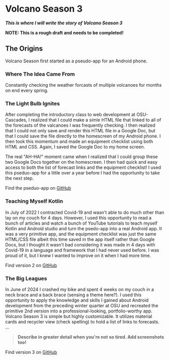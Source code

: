# Volcano Season 3
***This is where I will write the story of Volcano Season 3***

**NOTE: This is a rough draft and needs to be completed!**

## The Origins
Volcano Season first started as a pseudo-app for an Android phone. 

### Where The Idea Came From
Constantly checking the weather forcasts of multiple volcanoes for months on end every spring.

### The Light Bulb Ignites
After completing the introductory class to web development at OSU-Cascades,
I realized that I could make a simle HTML file that linked to all of the forecasts of the
valcanoes I was frequently checking. I then realized that I could not only save and render 
this HTML file in a Google Doc, but that I could save the file directly to the homescreen
of my Android phone. I then took this momentum and made an equipment checklist using both 
HTML and CSS. Again, I saved the Google Doc to my home screen.

The real "AH-HA!" moment came when I realized that I could group these two Google Docs
together on the homescreen. I then had quick and easy access to both the list of
forecast links and the equipment checklist! I used this pseduo-app for a little over
a year before I had the opportunity to take the next step. 

Find the pseduo-app on [GitHub](https://github.com/sweisss/VolcanoSeason)

### Teaching Myself Kotlin
In July of 2022 I contracted Covid-19 and wasn't able to do much other than lay on my couch for 4 days.
However, I used this opportunity to read a bunch of articles and watch a bunch of YouTube tutorials
to teach myself Kotlin and Android studio and turn the psedo-app into a real Android app. 
It was a very primitive app, and the equipment checklist was just the same HTML/CSS file albeit this time
saved in the app itself rather than Google Docs, but I thought it wasn't bad considering it was made in 4 days
with Covid-19 in a language and framework that I had never used before. I was proud of it,
but I knew I wanted to improve on it when I had more time. 

Find version 2 on [GitHub](https://github.com/sweisss/VolcanoSeason2)

### The Big Leagues
In June of 2024 I crashed my bike and spent 4 weeks on my couch in a neck brace and a
back brace (sensing a theme here?). I used this opportunity to apply the knowledge and skills
I gained about Android development from the preceding winter quarter at OSU and recreated the
primitive 2nd version into a professional-looking, portfolio-worthy app.
Volcano Season 3 is simple but highly customizable. It utilizes material cards and recycler view (check spelling)
to hold a list of links to forecasts. ...
> **Describe in greater detail when you're not so tired. Add screenshots too!**

Find version 3 on [GitHub](https://github.com/sweisss/VolcanoSeason3)
